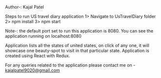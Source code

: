 Author-: Kajal Patel

Steps to run US travel diary application 
1> Navigate to UsTravelDiary folder
2> npm install
3> npm start

Note-: the default port set to run this application is 8080. You can see the application running on localhost:8080 

Application lists all the states of united states, on click of any one, it will showcase one beauty-spot to visit in that particular state.
Application is created using React with Redux.

For any queries related to the application please contact me on - kajalpatel9020@gmail.com

